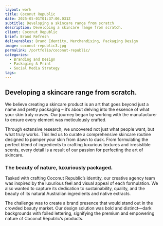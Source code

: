```yaml
---
layout: work
title: Coconut Republic
date: 2025-05-01T01:37:06.031Z
subtitle: Developing a skincare range from scratch
description: Developing a skincare range from scratch.
client: Coconut Republic
brief: Brand Refresh
deliverables: Brand Identity, Merchandising, Packaging Design
image: coconut-republic3.jpg
permalink: /portfolio/coconut-republic/
categories:
  - Branding and Design
  - Packaging & Print
  - Social Media Strategy
tags:
---
```


## Developing a skincare range from scratch.

We believe creating a skincare product is an art that goes beyond just a name and pretty packaging – it’s about delving into the essence of what your skin truly craves. Our journey began by working with the manufacturer to ensure every element was meticulously crafted.
 
Through extensive research, we uncovered not just what people want, but what truly works. This led us to curate a comprehensive skincare routine designed to pamper your skin from dawn to dusk. From formulating the perfect blend of ingredients to crafting luxurious textures and irresistible scents, every detail is a result of our passion for perfecting the art of skincare.

### The beauty of nature, luxuriously packaged.

Tasked with crafting Coconut Republic’s identity, our creative agency team was inspired by the luxurious feel and visual appeal of each formulation. We also wanted to capture its dedication to sustainability, quality, and the beauty of its natural Australian ingredients and native extracts. 

The challenge was to create a brand presence that would stand out in the crowded beauty market. Our design solution was bold and distinct—dark backgrounds with foiled lettering, signifying the premium and empowering nature of Coconut Republic’s products.